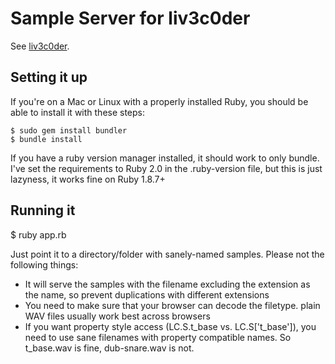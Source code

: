# Sample Server for liv3c0der

See [liv3c0der](https://github.com/liv3c0der).

## Setting it up

If you're on a Mac or Linux with a properly installed Ruby, you should be able to install it with these steps:

    $ sudo gem install bundler
    $ bundle install

If you have a ruby version manager installed, it should work to only bundle. I've set the requirements to Ruby 2.0 in the .ruby-version file, but this is just lazyness, it works fine on Ruby 1.8.7+


## Running it

$ ruby app.rb <sample-directory>

Just point it to a directory/folder with sanely-named samples. Please not the following things:

* It will serve the samples with the filename excluding the extension as the name, so prevent duplications with different extensions
* You need to make sure that your browser can decode the filetype. plain WAV files usually work best across browsers
* If you want property style access (LC.S.t_base vs. LC.S['t_base']), you need to use sane filenames with property compatible names. So t_base.wav is fine, dub-snare.wav is not.

